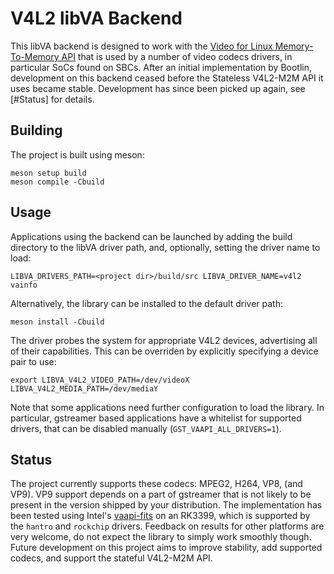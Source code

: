 # V4L2 libVA Backend
This libVA backend is designed to work with the [Video for Linux Memory-To-Memory API](https://www.kernel.org/doc/html/latest/userspace-api/media/v4l/dev-mem2mem.html) that is used by a number of video codecs drivers, in particular SoCs found on SBCs.
After an initial implementation by Bootlin, development on this backend ceased before the Stateless V4L2-M2M API it uses became stable.
Development has since been picked up again, see [#Status] for details.

## Building
The project is built using meson:
```
meson setup build
meson compile -Cbuild
```

## Usage
Applications using the backend can be launched by adding the build directory to the libVA driver path, and, optionally, setting the driver name to load:
```
LIBVA_DRIVERS_PATH=<project dir>/build/src LIBVA_DRIVER_NAME=v4l2 vainfo
```

Alternatively, the library can be installed to the default driver path:
```
meson install -Cbuild
```

The driver probes the system for appropriate V4L2 devices, advertising all of their capabilities.
This can be overriden by explicitly specifying a device pair to use:
```
export LIBVA_V4L2_VIDEO_PATH=/dev/videoX LIBVA_V4L2_MEDIA_PATH=/dev/mediaY
```

Note that some applications need further configuration to load the library.
In particular, gstreamer based applications have a whitelist for supported drivers, that can be disabled manually (`GST_VAAPI_ALL_DRIVERS=1`).

## Status
The project currently supports these codecs: MPEG2, H264, VP8, (and VP9).
VP9 support depends on a part of gstreamer that is not likely to be present in the version shipped by your distribution.
The implementation has been tested using Intel's [vaapi-fits](https://github.com/intel/vaapi-fits) on an RK3399, which is supported by the `hantro` and `rockchip` drivers.
Feedback on results for other platforms are very welcome, do not expect the library to simply work smoothly though.
Future development on this project aims to improve stability, add supported codecs, and support the stateful V4L2-M2M API.
